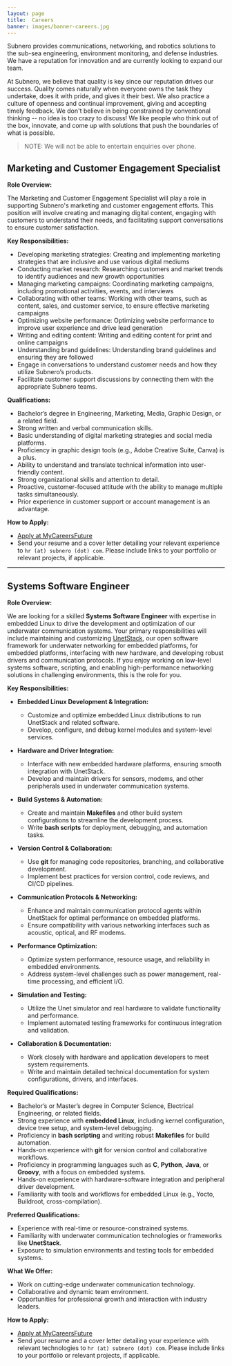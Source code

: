 ```yaml
---
layout: page
title:  Careers
banner: images/banner-careers.jpg
---
```


Subnero provides communications, networking, and robotics solutions to the sub-sea engineering, environment monitoring, and defense industries. We have a reputation for innovation and are currently looking to expand our team.

At Subnero, we believe that quality is key since our reputation drives our success. Quality comes naturally when everyone owns the task they undertake, does it with pride, and gives it their best. We also practice a culture of openness and continual improvement, giving and accepting timely feedback. We don't believe in being constrained by conventional thinking -- no idea is too crazy to discuss! We like people who think out of the box, innovate, and come up with solutions that push the boundaries of what is possible.

> NOTE: We will not be able to entertain enquiries over phone.

## Marketing and Customer Engagement Specialist

**Role Overview:**

The Marketing and Customer Engagement Specialist will play a role in supporting Subnero's marketing and customer engagement efforts. This position will involve creating and managing digital content, engaging with customers to understand their needs, and facilitating support conversations to ensure customer satisfaction.

**Key Responsibilities:**

- Developing marketing strategies: Creating and implementing marketing strategies that are inclusive and use various digital mediums 
- Conducting market research: Researching customers and market trends to identify audiences and new growth opportunities 
- Managing marketing campaigns: Coordinating marketing campaigns, including promotional activities, events, and interviews 
- Collaborating with other teams: Working with other teams, such as content, sales, and customer service, to ensure effective marketing campaigns 
- Optimizing website performance: Optimizing website performance to improve user experience and drive lead generation 
- Writing and editing content: Writing and editing content for print and online campaigns 
- Understanding brand guidelines: Understanding brand guidelines and ensuring they are followed
- Engage in conversations to understand customer needs and how they utilize Subnero’s products.
- Facilitate customer support discussions by connecting them with the appropriate Subnero teams.

**Qualifications:**
- Bachelor’s degree in Engineering, Marketing, Media, Graphic Design, or a related field.
- Strong written and verbal communication skills.
- Basic understanding of digital marketing strategies and social media platforms.
- Proficiency in graphic design tools (e.g., Adobe Creative Suite, Canva) is a plus.
- Ability to understand and translate technical information into user-friendly content.
- Strong organizational skills and attention to detail.
- Proactive, customer-focused attitude with the ability to manage multiple tasks simultaneously.
- Prior experience in customer support or account management is an advantage.

**How to Apply:**
- [Apply at MyCareersFuture](https://www.mycareersfuture.gov.sg/job/9b7cd2844e9f77ebda3b2596c35ac6b3)
- Send your resume and a cover letter detailing your relevant experience to `hr (at) subnero (dot) com`. Please include links to your portfolio or relevant projects, if applicable.

---

##  Systems Software Engineer

**Role Overview:**

We are looking for a skilled **Systems Software Engineer** with expertise in embedded Linux to drive the development and optimization of our underwater communication systems. Your primary responsibilities will include maintaining and customizing [UnetStack](https://unetstack.net/), our open software framework for underwater networking for embedded platforms, for embedded platforms, interfacing with new hardware, and developing robust drivers and communication protocols. If you enjoy working on low-level systems software, scripting, and enabling high-performance networking solutions in challenging environments, this is the role for you.

**Key Responsibilities:**
- **Embedded Linux Development & Integration:**
  - Customize and optimize embedded Linux distributions to run UnetStack and related software.
  - Develop, configure, and debug kernel modules and system-level services.

- **Hardware and Driver Integration:**
  - Interface with new embedded hardware platforms, ensuring smooth integration with UnetStack.
  - Develop and maintain drivers for sensors, modems, and other peripherals used in underwater communication systems.

- **Build Systems & Automation:**
  - Create and maintain **Makefiles** and other build system configurations to streamline the development process.
  - Write **bash scripts** for deployment, debugging, and automation tasks.

- **Version Control & Collaboration:**
  - Use **git** for managing code repositories, branching, and collaborative development.
  - Implement best practices for version control, code reviews, and CI/CD pipelines.

- **Communication Protocols & Networking:**
  - Enhance and maintain communication protocol agents within UnetStack for optimal performance on embedded platforms.
  - Ensure compatibility with various networking interfaces such as acoustic, optical, and RF modems.

- **Performance Optimization:**
  - Optimize system performance, resource usage, and reliability in embedded environments.
  - Address system-level challenges such as power management, real-time processing, and efficient I/O.

- **Simulation and Testing:**
  - Utilize the Unet simulator and real hardware to validate functionality and performance.
  - Implement automated testing frameworks for continuous integration and validation.

- **Collaboration & Documentation:**
  - Work closely with hardware and application developers to meet system requirements.
  - Write and maintain detailed technical documentation for system configurations, drivers, and interfaces.

**Required Qualifications:**
- Bachelor’s or Master’s degree in Computer Science, Electrical Engineering, or related fields.
- Strong experience with **embedded Linux**, including kernel configuration, device tree setup, and system-level debugging.
- Proficiency in **bash scripting** and writing robust **Makefiles** for build automation.
- Hands-on experience with **git** for version control and collaborative workflows.
- Proficiency in programming languages such as **C**, **Python**, **Java**, or **Groovy**, with a focus on embedded systems.
- Hands-on experience with hardware-software integration and peripheral driver development.
- Familiarity with tools and workflows for embedded Linux (e.g., Yocto, Buildroot, cross-compilation).

**Preferred Qualifications:**
- Experience with real-time or resource-constrained systems.
- Familiarity with underwater communication technologies or frameworks like **UnetStack**.
- Exposure to simulation environments and testing tools for embedded systems.

**What We Offer:**
- Work on cutting-edge underwater communication technology.
- Collaborative and dynamic team environment.
- Opportunities for professional growth and interaction with industry leaders.

**How to Apply:**
- [Apply at MyCareersFuture](https://www.mycareersfuture.gov.sg/job/information-technology/embedded-linux-software-engineer-subnero-a71a69aaa74464bedbea6ba41caf1aab)
- Send your resume and a cover letter detailing your experience with relevant technologies to `hr (at) subnero (dot) com`. Please include links to your portfolio or relevant projects, if applicable.
